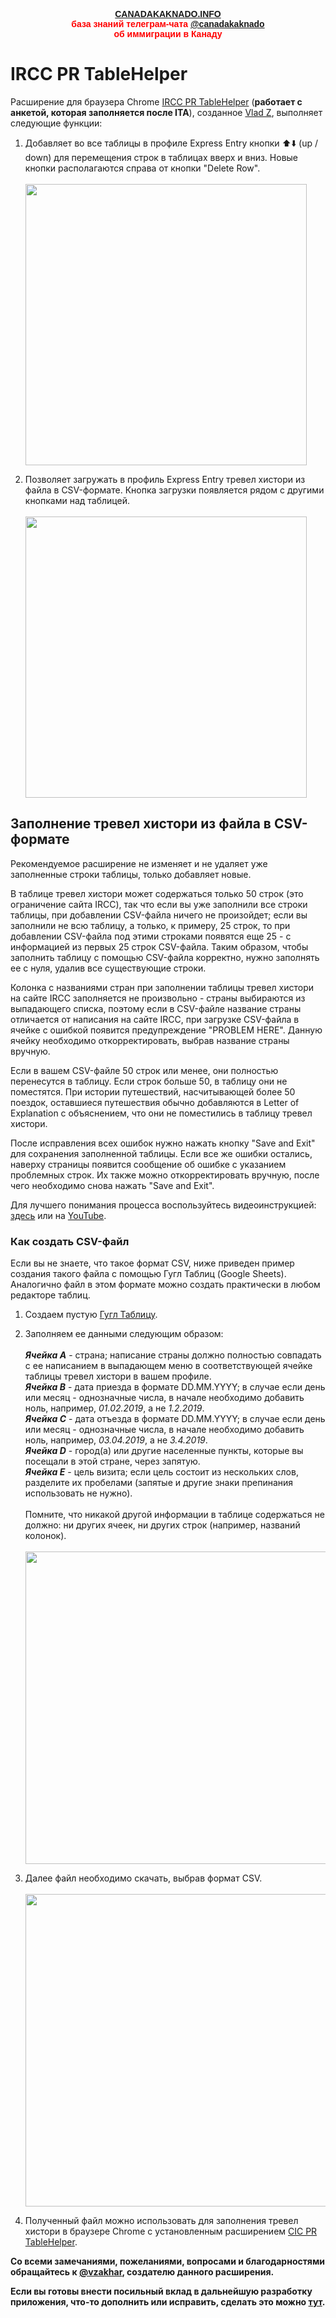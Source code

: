 <p style="color:red; font-family:arial; font-weight:800; text-align:center; font-size:1em; "><a href="https://canadakaknado.info">CANADAKAKNADO.INFO</a><br>база знаний телеграм-чата <a href="https://t.me/canadakaknado">@canadakaknado</a><br>об иммиграции в Канаду</p>

# __IRCC PR TableHelper__

Расширение для браузера Chrome [IRCC PR TableHelper](https://chrome.google.com/webstore/detail/cic-pr-tablehelper/bibbcbmdkcmmgpodmahndpfakjfiefnn) (__работает с анкетой, которая заполняется после ITA__), созданное [Vlad Z](https://t.me/@vlad_z7), выполняет следующие функции: 

1. Добавляет во все таблицы в профиле Express Entry кнопки ⬆️⬇️ (up / down) для перемещения строк в таблицах вверх и вниз. Новые кнопки располагаются справа от кнопки "Delete Row".<br><br><img src="https://canadakaknado.info/assets/images/chrome-ext-2.png" width="450">

2. Позволяет загружать в профиль Express Entry тревел хистори из файла в CSV-формате. Кнопка загрузки появляется рядом с другими кнопками над таблицей.<br><br><img src="https://canadakaknado.info/assets/images/chrome-ext-1.png" width="450">

## Заполнение тревел хистори из файла в CSV-формате

Рекомендуемое расширение не изменяет и не удаляет уже заполненные строки таблицы, только добавляет новые. 

В таблице тревел хистори может содержаться только 50 строк (это ограничение сайта IRCC), так что если вы уже заполнили все строки таблицы, при добавлении CSV-файла ничего не произойдет; если вы заполнили не всю таблицу, а только, к примеру, 25 строк, то при добавлении CSV-файла под этими строками появятся еще 25 - с информацией из первых 25 строк CSV-файла. Таким образом, чтобы заполнить таблицу с помощью CSV-файла корректно, нужно заполнять ее с нуля, удалив все существующие строки. 

Колонка с названиями стран при заполнении таблицы тревел хистори на сайте IRCC заполняется не произвольно - страны выбираются из выпадающего списка, поэтому если в CSV-файле название страны отличается от написания на сайте IRCC, при загрузке CSV-файла в ячейке с ошибкой появится предупреждение "PROBLEM HERE". Данную ячейку необходимо откорректировать, выбрав название страны вручную. 

Если в вашем CSV-файле 50 строк или менее, они полностью перенесутся в таблицу. Если строк больше 50, в таблицу они не поместятся. При истории путешествий, насчитывающей более 50 поездок, оставшиеся путешествия обычно добавляются в Letter of Explanation с объяснением, что они не поместились в таблицу тревел хистори. 

После исправления всех ошибок нужно нажать кнопку "Save and Exit" для сохранения заполненной таблицы. Если все же ошибки остались, наверху страницы появится сообщение об ошибке с указанием проблемных строк. Их также можно откорректировать вручную, после чего необходимо снова нажать "Save and Exit".

Для лучшего понимания процесса воспользуйтесь видеоинструкцией: [здесь](https://canadakaknado.info/assets/images/PR-TableHelper-1.5-sub.mp4) или на [YouTube](https://www.youtube.com/watch?v=DRZ4JetBk6o).

### Как создать CSV-файл

Если вы не знаете, что такое формат CSV, ниже приведен пример создания такого файла с помощью Гугл Таблиц (Google Sheets). Аналогично файл в этом формате можно создать практически в любом редакторе таблиц. 

1. Создаем пустую [Гугл Таблицу](https://docs.google.com/spreadsheets). 

2. Заполняем ее данными следующим образом:<br><br>
__*Ячейка А*__ - страна; написание страны должно полностью совпадать с ее написанием в выпадающем меню в соответствующей ячейке таблицы тревел хистори в вашем профиле.<br>
__*Ячейка В*__ - дата приезда в формате DD.MM.YYYY; в случае если день или месяц - однозначные числа, в начале необходимо добавить ноль, например, *01.02.2019*, а не *1.2.2019*.<br>
__*Ячейка С*__ - дата отъезда в формате DD.MM.YYYY; в случае если день или месяц - однозначные числа, в начале необходимо добавить ноль, например, *03.04.2019*, а не *3.4.2019*.<br>
__*Ячейка D*__ - город(а) или другие населенные пункты, которые вы посещали в этой стране, через запятую.<br>
__*Ячейка Е*__ - цель визита; если цель состоит из нескольких слов, разделите их пробелами (запятые и другие знаки препинания использовать не нужно).<br><br>
Помните, что никакой другой информации в таблице содержаться не должно: ни других ячеек, ни других строк (например, названий колонок).<br><br><img src="https://canadakaknado.info/assets/images/travel-history.jpg" width="500">

3. Далее файл необходимо скачать, выбрав формат CSV.<br><br><img src="https://canadakaknado.info/assets/images/travel-history-download.jpg" width="500">

4. Полученный файл можно использовать для заполнения тревел хистори в браузере Chrome с установленным расширением [CIC PR TableHelper](https://chrome.google.com/webstore/detail/cic-pr-tablehelper/bibbcbmdkcmmgpodmahndpfakjfiefnn).

__Со всеми замечаниями, пожеланиями, вопросами и благодарностями обращайтесь к [@vzakhar](https://t.me/vzakhar), создателю данного расширения.<br>__

__Если вы готовы внести посильный вклад в дальнейшую разработку приложения, что-то дополнить или исправить, сделать это можно [тут](https://github.com/vlad-zakharov/TravelHistoryHelper).<br><br>__

